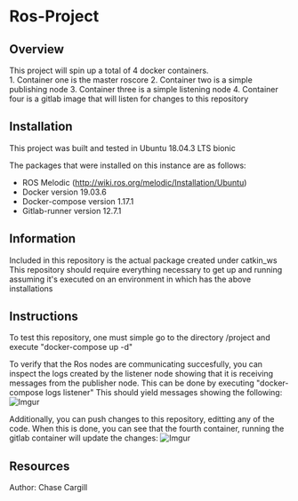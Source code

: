 <h1>Ros-Project</h1>

<h2>Overview</h2>
This project will spin up a total of 4 docker containers.<br />
1. Container one is the master roscore  
2. Container two is a simple publishing node   
3. Container three is a simple listening node  
4. Container four is a gitlab image that will listen for changes to this repository  



<h2>Installation</h2>
This project was built and tested in Ubuntu 18.04.3 LTS bionic

The packages that were installed on this instance are as follows:
*  ROS Melodic (http://wiki.ros.org/melodic/Installation/Ubuntu)  
*  Docker version 19.03.6  
*  Docker-compose version 1.17.1  
*  Gitlab-runner version 12.7.1  


<h2>Information</h2>
Included in this repository is the actual package created under catkin_ws
This repository should require everything necessary to get up and running assuming
it's executed on an environment in which has the above installations

<h2>Instructions</h2>
To test this repository, one must simple go to the directory /project and
execute "docker-compose up -d"

To verify that the Ros nodes are communicating succesfully, you can inspect the logs created by the listener node
showing that it is receiving messages from the publisher node. This can be done
by executing "docker-compose logs listener"
This should yield messages showing the following:
![Imgur](https://i.imgur.com/T37z9Td.png)

Additionally, you can push changes to this repository, editting any of the code. 
When this is done, you can see that the fourth container, running the gitlab
container will update the changes:
![Imgur](https://i.imgur.com/55dfBw8.png)


<h2>Resources</h2>
Author: Chase Cargill

